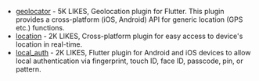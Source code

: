 - [geolocator](https://pub.dev/packages/geolocator) - 5K LIKES, Geolocation plugin for Flutter. This plugin provides a cross-platform (iOS, Android) API for generic location (GPS etc.) functions.
- [location](https://pub.dev/packages/location) - 2K LIKES, Cross-platform plugin for easy access to device's location in real-time.
- [local_auth](https://pub.dev/packages/local_auth) - 2K LIKES, Flutter plugin for Android and iOS devices to allow local authentication via fingerprint, touch ID, face ID, passcode, pin, or pattern.
